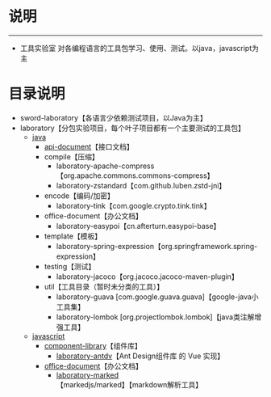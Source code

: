 # 说明 #
----------
- 工具实验室
  对各编程语言的工具包学习、使用、测试。以java，javascript为主


# 目录说明
- sword-laboratory【各语言少依赖测试项目，以Java为主】
- laboratory【分包实验项目，每个叶子项目都有一个主要测试的工具包】
  - [java](laboratory/java/)
    - [api-document](laboratory/java/api-document/)【接口文档】
    - compile【压缩】
      - laboratory-apache-compress【org.apache.commons.commons-compress】
      - laboratory-zstandard【com.github.luben.zstd-jni】
    - encode【编码/加密】
      - laboratory-tink【com.google.crypto.tink.tink】
    - office-document【办公文档】
      - laboratory-easypoi【cn.afterturn.easypoi-base】
    - template【模板】
      - laboratory-spring-expression【org.springframework.spring-expression】
    - testing【测试】
      - laboratory-jacoco【org.jacoco.jacoco-maven-plugin】
    - util【工具目录（暂时未分类的工具）】
      - laboratory-guava [com.google.guava.guava]【google-java小工具集】
      - laboratory-lombok [org.projectlombok.lombok]【java类注解增强工具】
  - [javascript](laboratory/javascript/)
    - [component-library](laboratory/javascript/component-library/)【组件库】
      - [laboratory-antdv](laboratory/javascript/component-library/laboratory-antdv/)【Ant Design组件库 的 Vue 实现】
    - [office-document](laboratory/javascript/office-document/)【办公文档】
      - [laboratory-marked](laboratory/javascript/office-document/laboratory-marked/)【markedjs/marked】【markdown解析工具】